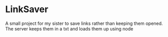 # LinkSaver
A small project for my sister to save links rather than keeping them opened. The server keeps them in a txt and loads them up using node
